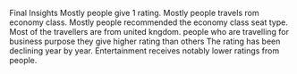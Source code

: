 Final Insights
Mostly people give 1 rating.
Mostly people travels rom economy class.
Mostly people recommended the economy class seat type.
Most of the travellers are from united kngdom.
people who are travelling for business purpose they give higher rating than others
The rating has been declining year by year.
Entertainment receives notably lower ratings from people.
